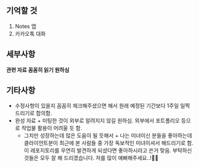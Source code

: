 ## 기억할 것
1. Notes 앱
2. 카카오톡 대화
## 세부사항
**관련 자료 꼼꼼히 읽기 원하심**

## 기타사항
- 수정사항이 있을지 꼼꼼히 체크해주셨으면 해서 원래 예정된 기간보다 1주일 일찍 드리기로 합의함. 
- 완성 자료 + 미팅한 것이 외부로 알려지지 않길 원하심. 외부에서 포트폴리오 등으로 작업물 활용이 어려울 듯 함.
    - 그치만 성장하는데 많은 도움이 될 듯해서 + 나는 미녀이신 분들을 좋아하는데 클라이언트분이 최근에 본 사람들 중 가장 독보적인 미녀이셔서 해드리기로 함.
    <br> 이 레포지토리를 우연히 발견하게 되셨다면 좋아하시라고 쓴거 맞음. 부탁하신것들은 모두 잘 해 드리겠습니다. 저를 많이 예뻐해주세요..!🥰🥰